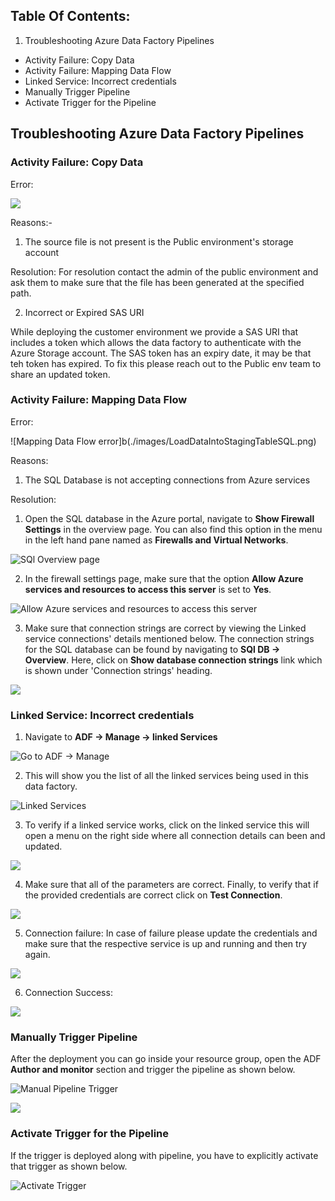 ## Table Of Contents:

1. Troubleshooting Azure Data Factory Pipelines
  - Activity Failure: Copy Data 
  - Activity Failure: Mapping Data Flow
  - Linked Service: Incorrect credentials
  - Manually Trigger Pipeline
  - Activate Trigger for the Pipeline

## Troubleshooting Azure Data Factory Pipelines

### Activity Failure: Copy Data 

Error:

![](./images/copy-data-failure.png)

Reasons:-
1. The source file is not present is the Public environment's storage account

Resolution: For resolution contact the admin of the public environment and ask them to make sure that the file has been generated at the specified path.

2. Incorrect or Expired SAS URI

While deploying the customer environment we provide a SAS URI that includes a token which allows the data factory to authenticate with the Azure Storage account. The SAS token has an expiry date, it may be that teh token has expired. To fix this please reach out to the Public env team to share an updated token.

### Activity Failure: Mapping Data Flow 
Error:

![Mapping Data Flow error]b(./images/LoadDataIntoStagingTableSQL.png)

Reasons:
1. The SQL Database is not accepting connections from Azure services

Resolution: 
1. Open the SQL database in the Azure portal, navigate to **Show Firewall Settings** in the overview page. You can also find this option in the menu in the left hand pane named as **Firewalls and Virtual Networks**. 

![SQl Overview page](./images/sql-overview.png)

2. In the firewall settings page, make sure that the option **Allow Azure services and resources to access this server** is set to **Yes**.

![Allow Azure services and resources to access this server](./images/allow-azure-services.png)

3. Make sure that connection strings are correct by viewing the Linked service connections' details mentioned below. The connection strings for the SQL database can be found by navigating to **SQl DB -> Overview**. Here, click on **Show database connection strings** link which is shown under 'Connection strings' heading.

![](./images/conn-string-sql.png)


### Linked Service: Incorrect credentials

1. Navigate to **ADF -> Manage -> linked Services**

![Go to ADF -> Manage](./images/goto-manage.png)

2. This will show you the list of all the linked services being used in this data factory.

![Linked Services](./images/linked-services.png)

3. To verify if a linked service works, click on the linked service this will open a menu on the right side where all connection details can been and updated.

![](./images/linked-service-settings.png)

4. Make sure that all of the parameters are correct. Finally, to verify that if the provided credentials are correct click on **Test Connection**.

![](./images/test-conn.png)

5. Connection failure: In case of failure please update the credentials and make sure that the respective service is up and running and then try again.

![](./images/conn-failed.png)

6. Connection Success:

![](./images/conn-success.png)

### Manually Trigger Pipeline

After the deployment you can go inside your resource group, open the ADF **Author and monitor** section and trigger the pipeline as shown below.

![Manual Pipeline Trigger](https://github.com/ayesha-kr/covid-one-click-deployment/blob/master/datasets/covid-19/definitive-healthcare/public/images/manual-ADF-public-env-trigger.png)

![](./images/manually-trigger.png)

### Activate Trigger for the Pipeline

If the trigger is deployed along with pipeline, you have to explicitly activate that trigger as shown below.

![Activate Trigger](https://github.com/ayesha-kr/covid-one-click-deployment/blob/master/datasets/covid-19/definitive-healthcare/public/images/activateTrigger.gif)
